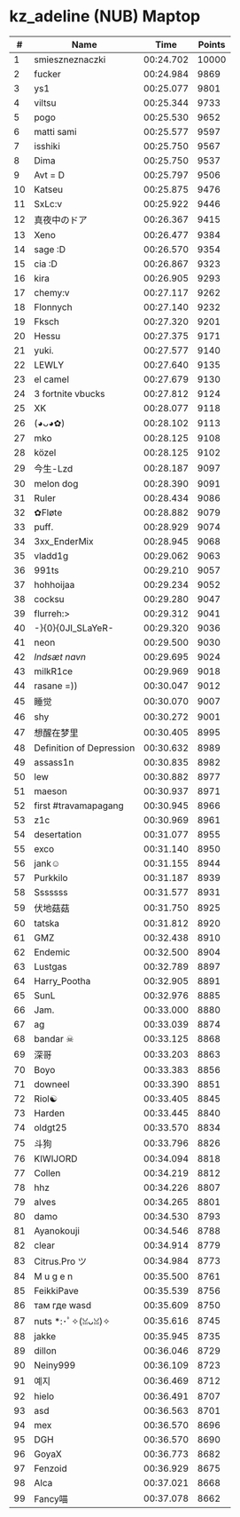 # kz_adeline (NUB) Maptop

|  # | Name | Time | Points |
|-------------- | -------------- | -------------- | -------------- | 
| 1 | smieszneznaczki | 00:24.702 | 10000 | 
| 2 | fucker | 00:24.984 | 9869 | 
| 3 | ys1 | 00:25.077 | 9801 | 
| 4 | viltsu | 00:25.344 | 9733 | 
| 5 | pogo | 00:25.530 | 9652 | 
| 6 | matti sami | 00:25.577 | 9597 | 
| 7 | isshiki | 00:25.750 | 9567 | 
| 8 | Dima | 00:25.750 | 9537 | 
| 9 | Avt = D | 00:25.797 | 9506 | 
| 10 | Katseu | 00:25.875 | 9476 | 
| 11 | SxLc:v | 00:25.922 | 9446 | 
| 12 | 真夜中のドア | 00:26.367 | 9415 | 
| 13 | Xeno | 00:26.477 | 9384 | 
| 14 | sage :D | 00:26.570 | 9354 | 
| 15 | cia :D | 00:26.867 | 9323 | 
| 16 | kira | 00:26.905 | 9293 | 
| 17 | chemy:v | 00:27.117 | 9262 | 
| 18 | Flonnych | 00:27.140 | 9232 | 
| 19 | Fksch | 00:27.320 | 9201 | 
| 20 | Hessu | 00:27.375 | 9171 | 
| 21 | yuki. | 00:27.577 | 9140 | 
| 22 | LEWLY | 00:27.640 | 9135 | 
| 23 | el camel | 00:27.679 | 9130 | 
| 24 | 3 fortnite vbucks | 00:27.812 | 9124 | 
| 25 | XK | 00:28.077 | 9118 | 
| 26 | (◕ᴗ◕✿) | 00:28.102 | 9113 | 
| 27 | mko | 00:28.125 | 9108 | 
| 28 | közel | 00:28.125 | 9102 | 
| 29 | 今生-Lzd | 00:28.187 | 9097 | 
| 30 | melon dog | 00:28.390 | 9091 | 
| 31 | Ruler | 00:28.434 | 9086 | 
| 32 | ✿Fløte | 00:28.882 | 9079 | 
| 33 | puff. | 00:28.929 | 9074 | 
| 34 | 3xx_EnderMix | 00:28.945 | 9068 | 
| 35 | vladd1g | 00:29.062 | 9063 | 
| 36 | 991ts | 00:29.210 | 9057 | 
| 37 | hohhoijaa | 00:29.234 | 9052 | 
| 38 | cocksu | 00:29.280 | 9047 | 
| 39 | flurreh:> | 00:29.312 | 9041 | 
| 40 | -}{0}{0JI_SLaYeR- | 00:29.320 | 9036 | 
| 41 | neon | 00:29.500 | 9030 | 
| 42 | *Indsæt navn* | 00:29.695 | 9024 | 
| 43 | milkR1ce | 00:29.969 | 9018 | 
| 44 | rasane =)) | 00:30.047 | 9012 | 
| 45 | 睡觉 | 00:30.070 | 9007 | 
| 46 | shy | 00:30.272 | 9001 | 
| 47 | 想醒在梦里 | 00:30.405 | 8995 | 
| 48 | Definition of Depression | 00:30.632 | 8989 | 
| 49 | assass1n | 00:30.835 | 8982 | 
| 50 | lew | 00:30.882 | 8977 | 
| 51 | maeson | 00:30.937 | 8971 | 
| 52 | first #travamapagang | 00:30.945 | 8966 | 
| 53 | z1c | 00:30.969 | 8961 | 
| 54 | desertation | 00:31.077 | 8955 | 
| 55 | exco | 00:31.140 | 8950 | 
| 56 | jank☺ | 00:31.155 | 8944 | 
| 57 | Purkkilo | 00:31.187 | 8939 | 
| 58 | Sssssss | 00:31.577 | 8931 | 
| 59 | 伏地菇菇 | 00:31.750 | 8925 | 
| 60 | tatska | 00:31.812 | 8920 | 
| 61 | GMZ | 00:32.438 | 8910 | 
| 62 | Endemic | 00:32.500 | 8904 | 
| 63 | Lustgas | 00:32.789 | 8897 | 
| 64 | Harry_Pootha | 00:32.905 | 8891 | 
| 65 | SunL | 00:32.976 | 8885 | 
| 66 | Jam. | 00:33.000 | 8880 | 
| 67 | ag | 00:33.039 | 8874 | 
| 68 | bandar ☠ | 00:33.125 | 8868 | 
| 69 | 深哥 | 00:33.203 | 8863 | 
| 70 | Boyo | 00:33.383 | 8856 | 
| 71 | downeel | 00:33.390 | 8851 | 
| 72 | Riol☯ | 00:33.405 | 8845 | 
| 73 | Harden | 00:33.445 | 8840 | 
| 74 | oldgt25 | 00:33.570 | 8834 | 
| 75 | 斗狗 | 00:33.796 | 8826 | 
| 76 | KIWIJORD | 00:34.094 | 8818 | 
| 77 | Collen | 00:34.219 | 8812 | 
| 78 | hhz | 00:34.226 | 8807 | 
| 79 | alves | 00:34.265 | 8801 | 
| 80 | damo | 00:34.530 | 8793 | 
| 81 | Ayanokouji | 00:34.546 | 8788 | 
| 82 | clear | 00:34.914 | 8779 | 
| 83 | Citrus.Pro ツ | 00:34.984 | 8773 | 
| 84 | M u g e n | 00:35.500 | 8761 | 
| 85 | FeikkiPave | 00:35.539 | 8756 | 
| 86 | там где wasd | 00:35.609 | 8750 | 
| 87 | nuts *:･ﾟ✧(ꈍᴗꈍ)✧ | 00:35.616 | 8745 | 
| 88 | jakke | 00:35.945 | 8735 | 
| 89 | dillon | 00:36.046 | 8729 | 
| 90 | Neiny999 | 00:36.109 | 8723 | 
| 91 | 예지 | 00:36.469 | 8712 | 
| 92 | hielo | 00:36.491 | 8707 | 
| 93 | asd | 00:36.563 | 8701 | 
| 94 | mex | 00:36.570 | 8696 | 
| 95 | DGH | 00:36.570 | 8690 | 
| 96 | GoyaX | 00:36.773 | 8682 | 
| 97 | Fenzoid | 00:36.929 | 8675 | 
| 98 | Alca | 00:37.021 | 8668 | 
| 99 | Fancy喵 | 00:37.078 | 8662 | 

